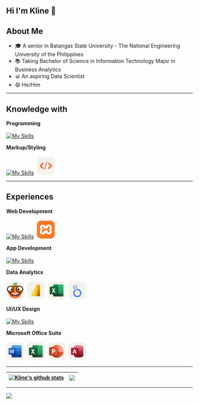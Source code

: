 ## Hi I'm Kline 👋

<!--
**moresevankline/moresevankline** is a ✨ _special_ ✨ repository because its `README.md` (this file) appears on your GitHub profile.

Here are some ideas to get you started:

- 🔭 I’m currently working on ...
- 🌱 I’m currently learning ...
- 👯 I’m looking to collaborate on ...
- 🤔 I’m looking for help with ...
- 💬 Ask me about ...
- 📫 How to reach me: ...
- 😄 Pronouns: ...
- ⚡ Fun fact: ...
-->

## About Me
- 🎓 A senior in Batangas State University - The National Engineering University of the Philippines
- 📚 Taking Bachelor of Science in Information Technology Major in Business Analytics
- 📊 An aspiring Data Scientist
- 😄 He/Him

---

## Knowledge with

**Programming**<br><br>
[![My Skills](https://skillicons.dev/icons?i=cpp,cs,dart,java,javascript,kotlin,php,python,sql&theme=light)](https://skillicons.dev)

**Markup/Styling**<br><br>
[![My Skills](https://skillicons.dev/icons?i=css,html&theme=light)](https://skillicons.dev)&nbsp;
<img src="https://github.com/moresevankline/moresevankline/blob/main/assets/xml-svgrepo-com.svg" alt="XML" title="XML" width="48">

---

## Experiences

**Web Development**<br><br>
[![My Skills](https://skillicons.dev/icons?i=html,css,php,bootstrap&theme=light)](https://skillicons.dev)&nbsp;
<img src="https://github.com/moresevankline/moresevankline/blob/main/assets/xampp-svgrepo-com.svg" alt="Xampp" title="Xampp" width="48">

**App Development**<br><br>
[![My Skills](https://skillicons.dev/icons?i=dart,flutter,firebase,nodejs&theme=light)](https://skillicons.dev)

**Data Analytics**<br><br>
<img src="https://github.com/moresevankline/moresevankline/blob/main/assets/orange-data-mining.svg" alt="Orange Data Mining" title="Orange Data Mining" width="48">&nbsp;
<img src="https://github.com/moresevankline/moresevankline/blob/main/assets/power-bi-desktop.svg" alt="Power BI Desktop" title="Power BI Desktop" width="48">&nbsp;
<img src="https://github.com/moresevankline/moresevankline/blob/main/assets/ms-excel-svgrepo-com.svg" alt="MS Excel" title="MS Excel" width="48">&nbsp;
<img src="https://github.com/moresevankline/moresevankline/blob/main/assets/looker-studio.svg" alt="Looker Studio" title="Looker Studio" width="48">

**UI/UX Design**<br><br>
[![My Skills](https://skillicons.dev/icons?i=figma&theme=light)](https://skillicons.dev)

**Microsoft Office Suite**<br><br>
<img src="https://github.com/moresevankline/moresevankline/blob/main/assets/word-svgrepo-com.svg" alt="MS Word" title="MS Word" width="48">&nbsp;
<img src="https://github.com/moresevankline/moresevankline/blob/main/assets/ms-excel-svgrepo-com.svg" alt="MS Excel" title="MS Excel" width="48">&nbsp;
<img src="https://github.com/moresevankline/moresevankline/blob/main/assets/ms-powerpoint-svgrepo-com.svg" alt="MS Powerpoint" title="MS Powerpoint" width="48">&nbsp;
<img src="https://github.com/moresevankline/moresevankline/blob/main/assets/ms-access.svg" alt="MS Access" title="MS Access" width="48"><br>

---

| <a href="https://github.com/moresevankline/github-readme-stats"><img align="center" src="https://github-readme-stats.vercel.app/api?username=moresevankline&show_icons=true&include_all_commits=true&theme=vue&hide_border=true" alt="Kline's github stats" /></a> | <a href="https://github.com/moresevankline/github-readme-stats"><img align="center" src="https://github-readme-stats.vercel.app/api/top-langs/?username=moresevankline&layout=compact&theme=vue&hide_border=true" /></a> |
| ------------- | ------------- |

---

[![](https://visitcount.itsvg.in/api?id=EvanKlineMores&icon=0&color=12)](https://visitcount.itsvg.in)











